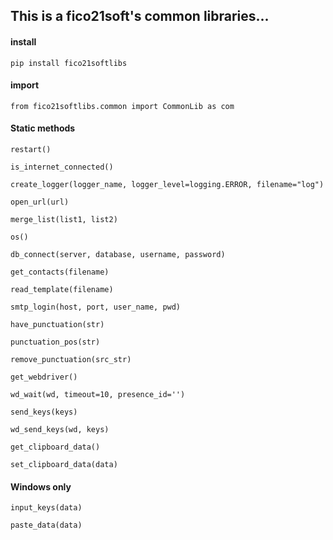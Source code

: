 ## This is a fico21soft's common libraries...



#### **install**

```
pip install fico21softlibs
```



#### import

```
from fico21softlibs.common import CommonLib as com
```



#### Static methods

```
restart()
```

```
is_internet_connected()
```

```
create_logger(logger_name, logger_level=logging.ERROR, filename="log")
```

```
open_url(url)
```

```
merge_list(list1, list2)
```

```
os()
```

```
db_connect(server, database, username, password)
```

```
get_contacts(filename)
```

```
read_template(filename)
```

```
smtp_login(host, port, user_name, pwd)
```

```
have_punctuation(str)
```

```
punctuation_pos(str)
```

```
remove_punctuation(src_str)
```

```
get_webdriver()
```

```
wd_wait(wd, timeout=10, presence_id='')
```

```
send_keys(keys)
```

```
wd_send_keys(wd, keys)
```

```
get_clipboard_data()
```

```
set_clipboard_data(data)
```



#### Windows only

```
input_keys(data)
```

```
paste_data(data)
```

